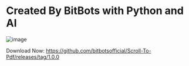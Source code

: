# Created By BitBots with Python and AI
![image](https://github.com/user-attachments/assets/55adaaab-e77d-4d6e-9074-7d63a4ed5fcc)

Download Now: https://github.com/bitbotsofficial/Scroll-To-Pdf/releases/tag/1.0.0
